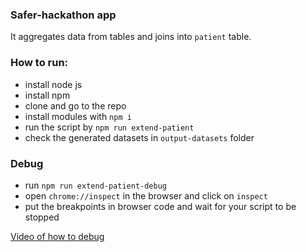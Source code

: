 ### Safer-hackathon app

It aggregates data from tables and joins into `patient` table.

### How to run:
- install node js
- install npm 
- clone and go to the repo
- install modules with `npm i`
- run the script by `npm run extend-patient`
- check the generated datasets in `output-datasets` folder

### Debug
- run `npm run extend-patient-debug`
- open `chrome://inspect` in the browser and click on `inspect`
- put the breakpoints in browser code and wait for your script to be stopped

[Video of how to debug](https://www.youtube.com/watch?v=Xb_0awoShR8)
